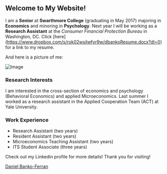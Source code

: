 ## Welcome to My Website!

I am a **Senior** at **Swarthmore College** (graduating in May 2017) majoring in **Economics** and minoring in **Psychology**. 
Next year I will be working as a **Research Assistant** at the _Consumer Financial Protection Bureau_ in Washington, DC. 
Click [here] (https://www.dropbox.com/s/rok02wsilwfyr9w/dbankoResume.docx?dl=0) for a link to my resume.

And here is a picture of me:

![Image](https://media.licdn.com/mpr/mpr/shrinknp_200_200/AAEAAQAAAAAAAAVSAAAAJDFjNGFjYzg0LTYxNzctNGY3Mi1iZjRiLTYzZjM0ZmUzZWIxNw.jpg)

### Research Interests

I am interested in the cross-section of economics and psychology (Behavioral Economics) and applied Microeconomics. Last summer I worked as a research assistant in the Applied Cooperation Team (ACT) at Yale University.

### Work Experience
- Research Assistant (two years)
- Resident Assistant (two years)
- Microeconomics Teaching Assistant (two years)
- ITS Student Associate (three years)

<p>
<script type="text/javascript" src="https://platform.linkedin.com/badges/js/profile.js" async defer></script>

Check out my Linkedin profile for more details! Thank you for visiting!
<div class="LI-profile-badge"  data-version="v1" data-size="medium" data-locale="en_US" data-type="horizontal" data-theme="light" data-vanity="daniel-banko-ferran-4584b951"><a class="LI-simple-link" href='https://www.linkedin.com/in/daniel-banko-ferran-4584b951?trk=profile-badge'>Daniel Banko-Ferran</a></div>
</p>

